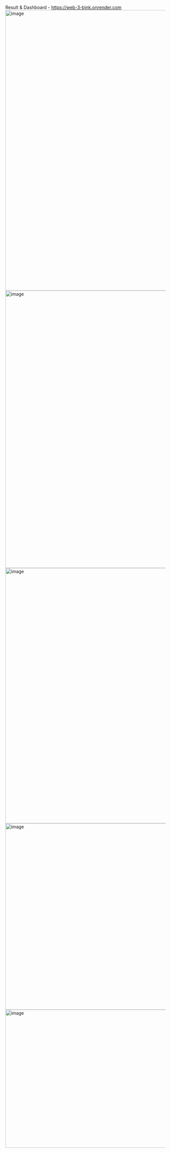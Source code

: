 Result & Dashboard - https://web-3-bjnk.onrender.com
<img width="1242" height="878" alt="image" src="https://github.com/user-attachments/assets/cb79a4e6-be41-4a29-aad9-eaefba55eb0b" />
<img width="1115" height="868" alt="image" src="https://github.com/user-attachments/assets/ee0bf235-776b-4860-8e62-291e7bf85ddb" />
<img width="1169" height="799" alt="image" src="https://github.com/user-attachments/assets/c87a655d-5eac-47fe-97d2-d1de4ba35abc" />
<img width="1174" height="583" alt="image" src="https://github.com/user-attachments/assets/4b4adf29-615c-4f1d-9df0-12f4b18819fd" />
<img width="695" height="432" alt="image" src="https://github.com/user-attachments/assets/56e35c91-af03-4781-b656-fc52f4ef4d27" />
